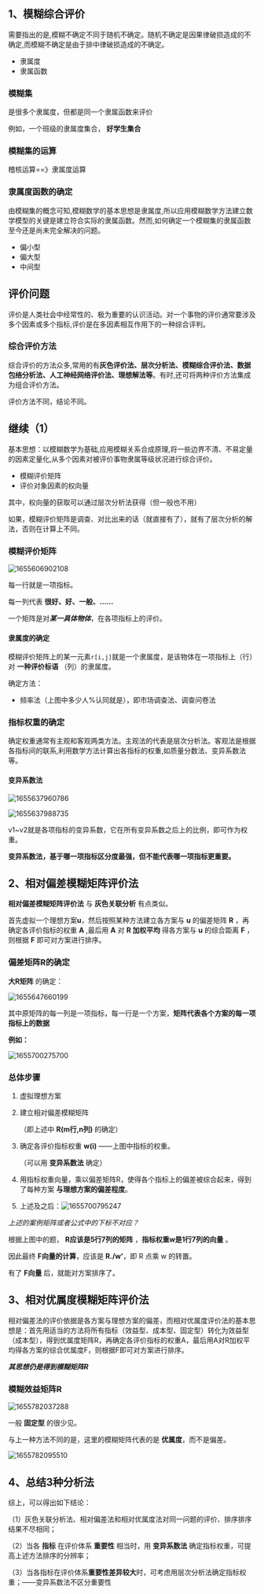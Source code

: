 ## 1、模糊综合评价

需要指出的是,模糊不确定不同于随机不确定。随机不确定是因果律破损造成的不确定,而模糊不确定是由于排中律破损造成的不确定。

- 隶属度
- 隶属函数

### 模糊集

是很多个隶属度，但都是同一个隶属函数来评价

例如，一个班级的隶属度集合， **好学生集合**

### 模糊集的运算

稽核运算==》隶属度运算

### 隶属度函数的确定

由模糊集的概念可知,模糊数学的基本思想是隶属度,所以应用模糊数学方法建立数学模型的关键是建立符合实际的隶属函数。然而,如何确定一个模糊集的隶属函数至今还是尚未完全解决的问题。

- 偏小型
- 偏大型
- 中间型

## 评价问题

评价是人类社会中经常性的、极为重要的认识活动。对一个事物的评价通常要涉及多个因素或多个指标,评价是在多因素相互作用下的一种综合评判。

### 综合评价方法

综合评价的方法众多,常用的有**灰色评价法、层次分析法、模糊综合评价法、数据包络分析法、人工神经网络评价法、理想解法等**。有时,还可将两种评价方法集成为组合评价方法。

评价方法不同，结论不同。

## 继续（1）

基本思想：以模糊数学为基础,应用模糊关系合成原理,将一些边界不清、不易定量的因素定量化,从多个因素对被评价事物隶属等级状况进行综合评价。

-  模糊评价矩阵
- 评价对象因素的权向量

其中，权向量的获取可以通过层次分析法获得（但一般也不用）

如果，模糊评价矩阵是调查、对比出来的话（就直接有了），就有了层次分析的解法，否则在计算上不同。

### 模糊评价矩阵

![1655606902108](1655606902108.png)

每一行就是一项指标。

每一列代表 **很好、好、一般、……**

一个矩阵是对***某一具体物体***，在各项指标上的评价。

#### 隶属度的确定

模糊评价矩阵上的某一元素`r[i,j]`就是一个隶属度，是该物体在一项指标上（行）对 **一种评价标语** （列）的隶属度。

确定方法：

- 频率法（上图中多少人%认同就是），即市场调查法、调查问卷法

### 指标权重的确定

确定权重通常有主观和客观两类方法。主观法的代表是层次分析法。客观法是根据各指标间的联系,利用数学方法计算出各指标的权重,如质量分数法、变异系数法等。

#### 变异系数法

![1655637960786](1655637960786.png)

![1655637988735](1655637988735.png)

v1~v2就是各项指标的变异系数，它在所有变异系数之后上的比例，即可作为权重。

**变异系数法，基于哪一项指标区分度最强，但不能代表哪一项指标更重要。**

## 2、相对偏差模糊矩阵评价法

**相对偏差模糊矩阵评价法** 与 **灰色关联分析** 有点类似。

首先虚拟一个理想方案**u**，然后按照某种方法建立各方案与 **u** 的偏差矩阵 **R** ，再确定各评价指标的权重 **A** ,最后用 **A** 对 **R 加权平均** 得各方案与 **u** 的综合距离 **F** ，则根据 **F** 即可对方案进行排序。

### 偏差矩阵R的确定

**大R矩阵** 的确定：

![1655647660199](1655647660199.png)

其中原矩阵的每一列是一项指标，每一行是一个方案，**矩阵代表各个方案的每一项指标上的数据**

**例如：**

![1655700275700](1655700275700.png)

### 总体步骤

1. 虚拟理想方案

2. 建立相对偏差模糊矩阵

   （即上述中 **R(m行,n列)** 的确定）

3. 确定各评价指标权重 **w(i)** ——上图中指标的权重。

   （可以用 **变异系数法** 确定）

4. 用指标权重向量，乘以偏差矩阵R，使得各个指标上的偏差被综合起来，得到了每种方案 **与理想方案的偏差程度**。

5. 上述及之后：![1655700795247](1655700795247.png)

*上述的案例矩阵或者公式中的下标不对应？*

根据上图中的题， **R应该是5行7列的矩阵** ，**指标权重w是1行7列的向量** 。

因此最终 **F向量的计算**，应该是 **R./w'**，即 R 点乘 w 的转置。

有了 **F向量** 后，就能对方案排序了。

## 3、相对优属度模糊矩阵评价法

相对偏差法的评价依据是各方案与理想方案的偏差，而相对优属度评价法的基本思想是：首先用适当的方法将所有指标（效益型、成本型、固定型）转化为效益型（成本型），得到优属度矩阵R，再确定各评价指标的权重A，最后用A对R加权平均得各方案的综合优属度F，则根据F即可对方案进行排序。

***其思想仍是得到模糊矩阵R***

### 模糊效益矩阵R

![1655782037288](1655782037288.png)

一般 **固定型** 的很少见。

与上一种方法不同的是，这里的模糊矩阵代表的是 **优属度**，而不是偏差。

![1655782095510](1655782095510.png)

## 4、总结3种分析法

综上，可以得出如下结论：

（1）灰色关联分析法、相对偏差法和相对优属度法对同一问题的评价、排序排序结果不尽相同；

（2）当各 **指标** 在评价体系 **重要性** 相当时，用 **变异系数法** 确定指标权重，可提高上述方法排序的分辨率；

（3）当各指标在评价体系**重要性差异较大**时，可考虑用层次分析法确定指标权重；——变异系数法不区分重要性

